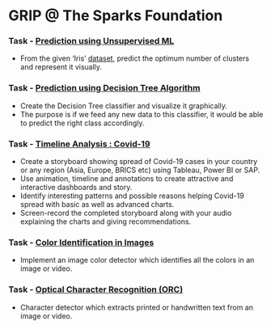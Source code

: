 # GRIP @ The Sparks Foundation

### Task - [Prediction using Unsupervised ML](https://github.com/ayushmi77al/TSF-TASK/blob/main/Prediction_using_Unsupervised_ML.ipynb)
* From the given ‘Iris’ [dataset](https://bit.ly/3kXTdox), predict the optimum number of clusters and represent it visually.

### Task - [Prediction using Decision Tree Algorithm](https://github.com/ayushmi77al/TSF-TASK/blob/main/Prediction_using_Decision_Tree_Algorithm.ipynb)
* Create the Decision Tree classifier and visualize it graphically.
* The purpose is if we feed any new data to this classifier, it would be able to
predict the right class accordingly.

### Task - [Timeline Analysis : Covid-19](https://github.com/ayushmi77al/TSF-TASK/tree/main/CovidTimeline)
* Create a storyboard showing spread of Covid-19 cases in your country or
any region (Asia, Europe, BRICS etc) using Tableau, Power BI or SAP.
* Use animation, timeline and annotations to create attractive and interactive
dashboards and story.
* Identify interesting patterns and possible reasons helping Covid-19 spread
with basic as well as advanced charts.
* Screen-record the completed storyboard along with your audio explaining the
charts and giving recommendations.

### Task - [Color Identification in Images](https://github.com/ayushmi77al/TSF-TASK/blob/main/ColorIdentificationInImage/colordetection.py)
* Implement an image color detector which identifies all the colors in an
image or video.

### Task - [Optical Character Recognition (ORC)](https://github.com/ayushmi77al/TSF-TASK/blob/main/OCR/OCR.py)
* Character detector which extracts printed or handwritten text from an
image or video.
